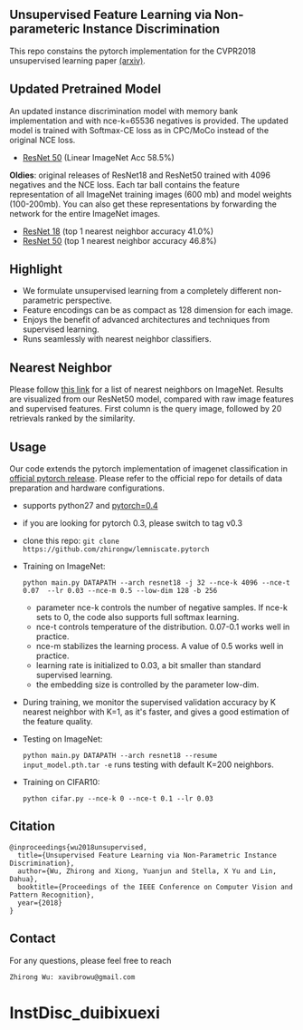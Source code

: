 ## Unsupervised Feature Learning via Non-parameteric Instance Discrimination

This repo constains the pytorch implementation for the CVPR2018 unsupervised learning paper [(arxiv)](https://arxiv.org/pdf/1805.01978.pdf).

## Updated Pretrained Model

An updated instance discrimination model with memory bank implementation and with nce-k=65536 negatives is provided.
The updated model is trained with Softmax-CE loss as in CPC/MoCo instead of the original NCE loss.

- [ResNet 50](https://frontiers.blob.core.windows.net/pretraining/checkpoints/pil_pretrained_models/lemniscate/lemniscate_resnet50_update.pth) (Linear ImageNet Acc 58.5%)


**Oldies**: original releases of ResNet18 and ResNet50 trained with 4096 negatives and the NCE loss.
Each tar ball contains the feature representation of all ImageNet training images (600 mb) and model weights (100-200mb).
You can also get these representations by forwarding the network for the entire ImageNet images.

- [ResNet 18](https://frontiers.blob.core.windows.net/pretraining/checkpoints/pil_pretrained_models/lemniscate/lemniscate_resnet18.pth) (top 1 nearest neighbor accuracy 41.0%)
- [ResNet 50](https://frontiers.blob.core.windows.net/pretraining/checkpoints/pil_pretrained_models/lemniscate/lemniscate_resnet50.pth) (top 1 nearest neighbor accuracy 46.8%)


## Highlight

- We formulate unsupervised learning from a completely different non-parametric perspective.
- Feature encodings can be as compact as 128 dimension for each image.
- Enjoys the benefit of advanced architectures and techniques from supervised learning.
- Runs seamlessly with nearest neighbor classifiers.

## Nearest Neighbor

Please follow [this link](http://zhirongw.westus2.cloudapp.azure.com/nn.html) for a list of nearest neighbors on ImageNet.
Results are visualized from our ResNet50 model, compared with raw image features and supervised features.
First column is the query image, followed by 20 retrievals ranked by the similarity.

## Usage

Our code extends the pytorch implementation of imagenet classification in [official pytorch release](https://github.com/pytorch/examples/tree/master/imagenet). 
Please refer to the official repo for details of data preparation and hardware configurations.

- supports python27 and [pytorch=0.4](http://pytorch.org)

- if you are looking for pytorch 0.3, please switch to tag v0.3

- clone this repo: `git clone https://github.com/zhirongw/lemniscate.pytorch`

- Training on ImageNet:

  `python main.py DATAPATH --arch resnet18 -j 32 --nce-k 4096 --nce-t 0.07  --lr 0.03 --nce-m 0.5 --low-dim 128 -b 256 `

  - parameter nce-k controls the number of negative samples. If nce-k sets to 0, the code also supports full softmax learning.
  - nce-t controls temperature of the distribution. 0.07-0.1 works well in practice.
  - nce-m stabilizes the learning process. A value of 0.5 works well in practice.
  - learning rate is initialized to 0.03, a bit smaller than standard supervised learning.
  - the embedding size is controlled by the parameter low-dim.

- During training, we monitor the supervised validation accuracy by K nearest neighbor with K=1, as it's faster, and gives a good estimation of the feature quality.

- Testing on ImageNet:

  `python main.py DATAPATH --arch resnet18 --resume input_model.pth.tar -e` runs testing with default K=200 neighbors.

- Training on CIFAR10:

  `python cifar.py --nce-k 0 --nce-t 0.1 --lr 0.03`


## Citation

```
@inproceedings{wu2018unsupervised,
  title={Unsupervised Feature Learning via Non-Parametric Instance Discrimination},
  author={Wu, Zhirong and Xiong, Yuanjun and Stella, X Yu and Lin, Dahua},
  booktitle={Proceedings of the IEEE Conference on Computer Vision and Pattern Recognition},
  year={2018}
}
```

## Contact

For any questions, please feel free to reach 
```
Zhirong Wu: xavibrowu@gmail.com
```
# InstDisc_duibixuexi
